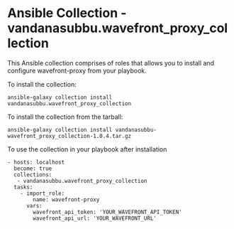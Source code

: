 # Ansible Collection - vandanasubbu.wavefront_proxy_collection

This Ansible collection comprises of roles that allows you to install and configure wavefront-proxy from your playbook.

To install the collection:

```
ansible-galaxy collection install vandanasubbu.wavefront_proxy_collection
```

To install the collection from the tarball:

```
ansible-galaxy collection install vandanasubbu-wavefront_proxy_collection-1.0.4.tar.gz
```

To use the collection in your playbook after installation

```
- hosts: localhost
  become: true
  collections:
   - vandanasubbu.wavefront_proxy_collection
  tasks:
    - import_role:
        name: wavefront-proxy
      vars:
        wavefront_api_token: 'YOUR_WAVEFRONT_API_TOKEN'
        wavefront_api_url: 'YOUR_WAVEFRONT_URL'
```